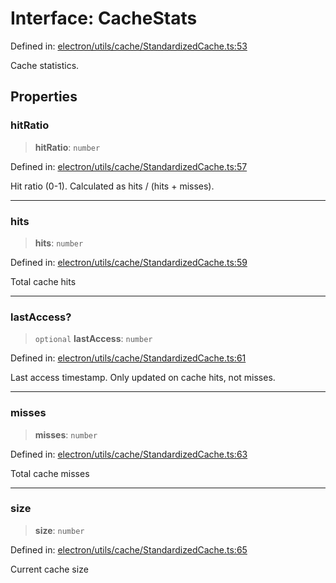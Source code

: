 # Interface: CacheStats

Defined in: [electron/utils/cache/StandardizedCache.ts:53](https://github.com/Nick2bad4u/Uptime-Watcher/blob/main/electron/utils/cache/StandardizedCache.ts#L53)

Cache statistics.

## Properties

### hitRatio

> **hitRatio**: `number`

Defined in: [electron/utils/cache/StandardizedCache.ts:57](https://github.com/Nick2bad4u/Uptime-Watcher/blob/main/electron/utils/cache/StandardizedCache.ts#L57)

Hit ratio (0-1). Calculated as hits / (hits + misses).

***

### hits

> **hits**: `number`

Defined in: [electron/utils/cache/StandardizedCache.ts:59](https://github.com/Nick2bad4u/Uptime-Watcher/blob/main/electron/utils/cache/StandardizedCache.ts#L59)

Total cache hits

***

### lastAccess?

> `optional` **lastAccess**: `number`

Defined in: [electron/utils/cache/StandardizedCache.ts:61](https://github.com/Nick2bad4u/Uptime-Watcher/blob/main/electron/utils/cache/StandardizedCache.ts#L61)

Last access timestamp. Only updated on cache hits, not misses.

***

### misses

> **misses**: `number`

Defined in: [electron/utils/cache/StandardizedCache.ts:63](https://github.com/Nick2bad4u/Uptime-Watcher/blob/main/electron/utils/cache/StandardizedCache.ts#L63)

Total cache misses

***

### size

> **size**: `number`

Defined in: [electron/utils/cache/StandardizedCache.ts:65](https://github.com/Nick2bad4u/Uptime-Watcher/blob/main/electron/utils/cache/StandardizedCache.ts#L65)

Current cache size

